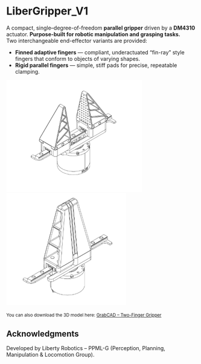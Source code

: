 # LiberGripper_V1
A compact, single–degree-of-freedom **parallel gripper** driven by a **DM4310** actuator. **Purpose-built for robotic manipulation and grasping tasks.**  
Two interchangeable end-effector variants are provided:

- **Finned adaptive fingers** — compliant, underactuated “fin-ray” style fingers that conform to objects of varying shapes.
- **Rigid parallel fingers** — simple, stiff pads for precise, repeatable clamping.

<!-- ![Finned adaptive gripper](Picture/LiberGripper_Fin-ray.png)
![Rigid parallel gripper](Picture/LiberGripper_normal.png) -->
<img src="Picture/LiberGripper_Fin-ray.png" width="360" alt="Finned adaptive gripper">
<img src="Picture/LiberGripper_normal.png" width="317" alt="Rigid gripper">

<small>You can also download the 3D model here: <a href="https://grabcad.com/library/two-finger-gripper-2">GrabCAD – Two-Finger Gripper</a></small>

## Acknowledgments

Developed by Liberty Robotics – PPML-G (Perception, Planning, Manipulation & Locomotion Group).